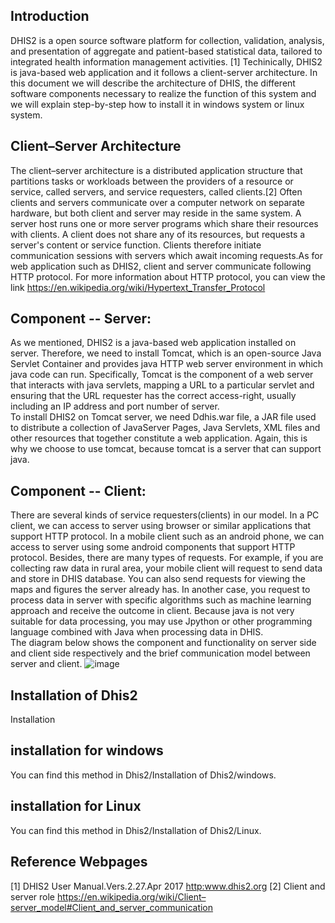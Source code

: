 ## Introduction
DHIS2 is a open source software platform for collection, validation, analysis, and presentation of aggregate and patient-based statistical data, tailored to integrated health information management activities. [1] Techinically, DHIS2 is java-based web application and it follows a client-server architecture. In this document we will describe the architecture of DHIS, the different software components necessary to realize the function of this system and we will explain step-by-step how to install it in windows system or linux system.<br>
## Client–Server Architecture
The client–server architecture is a distributed application structure that partitions tasks or workloads between the providers of a resource or service, called servers, and service requesters, called clients.[2] Often clients and servers communicate over a computer network on separate hardware, but both client and server may reside in the same system. A server host runs one or more server programs which share their resources with clients. A client does not share any of its resources, but requests a server's content or service function. Clients therefore initiate communication sessions with servers which await incoming requests.As for web application such as DHIS2, client and server communicate following HTTP protocol. For more information about HTTP protocol, you can view the link https://en.wikipedia.org/wiki/Hypertext_Transfer_Protocol 
<br>
## Component -- Server:
As we mentioned, DHIS2 is a java-based web application installed on server. Therefore, we need to install Tomcat, which is an open-source Java Servlet Container and provides java HTTP web server environment in which java code can run. Specifically, Tomcat is the component of a web server that interacts with java servlets, mapping a URL to a particular servlet and ensuring that the URL requester has the correct access-right, usually including an IP address and port number of server.<br>
To install DHIS2 on Tomcat server, we need Ddhis.war file, a JAR file used to distribute a collection of JavaServer Pages, Java Servlets, XML files and other resources that together constitute a web application. Again, this is why we choose to use tomcat, because tomcat is a server that can support java.<br>
## Component -- Client:
There are several kinds of service requesters(clients) in our model. In a PC client, we can access to server using browser or similar applications that support HTTP protocol. In a mobile client such as an android phone, we can access to server using some android components that support HTTP protocol. Besides, there are many types of requests. For example, if you are collecting raw data in rural area, your mobile client will request to send data and store in DHIS database. You can also send requests for viewing the maps and figures the server already has. In another case, you request to process data in server with specific algorithms such as machine learning approach and receive the outcome in client. Because java is not very suitable for data processing, you may use Jpython or other programming language combined with Java when processing data in DHIS.<br>
The diagram below shows the component and functionality on server side and client side respectively and the brief communication model between server and client.
![image](https://github.com/zhangyuxuanProject/Dhis2/blob/master/Installation%20of%20Dhis2/Windows/Images/Architecture.png)<br>


## Installation of Dhis2
Installation

## installation for windows
You can find this method in Dhis2/Installation of Dhis2/windows.

## installation for Linux
You can find this method in Dhis2/Installation of Dhis2/Linux.

## Reference Webpages
[1] DHIS2 User Manual.Vers.2.27.Apr 2017 <http:www.dhis2.org>
[2] Client and server role <https://en.wikipedia.org/wiki/Client–server_model#Client_and_server_communication>

